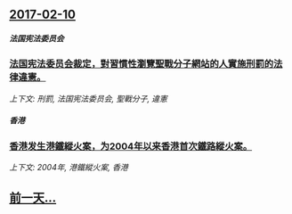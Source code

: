 ## [2017-02-10](/zh/news/2017/02/10/index.md)

##### 法国宪法委员会
### [法国宪法委员会裁定，對習慣性瀏覽聖戰分子網站的人實施刑罰的法律違憲。 ](/zh/news/2017/02/10/法国宪法委员会裁定-對習慣性瀏覽聖戰分子網站的人實施刑罰的法律違憲.md)
_上下文: 刑罰, 法国宪法委员会, 聖戰分子, 違憲_

##### 香港
### [香港发生港鐵縱火案，为2004年以来香港首次鐵路縱火案。 ](/zh/news/2017/02/10/香港发生港鐵縱火案-为2004年以来香港首次鐵路縱火案.md)
_上下文: 2004年, 港鐵縱火案, 香港_

## [前一天...](/zh/news/2017/02/9/index.md)


